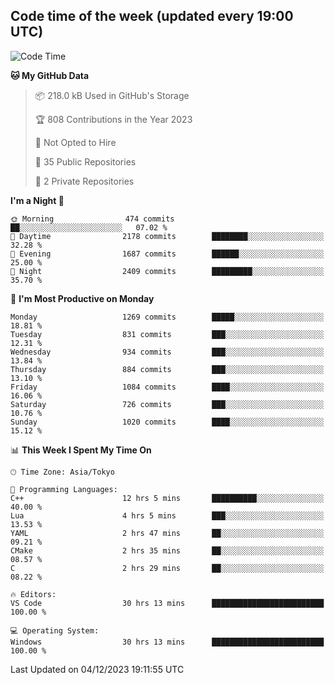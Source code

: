 ## Code time of the week (updated every 19:00 UTC)

<!--START_SECTION:waka-->
![Code Time](http://img.shields.io/badge/Code%20Time-2%2C387%20hrs%2015%20mins-blue)

**🐱 My GitHub Data** 

> 📦 218.0 kB Used in GitHub's Storage 
 > 
> 🏆 808 Contributions in the Year 2023
 > 
> 🚫 Not Opted to Hire
 > 
> 📜 35 Public Repositories 
 > 
> 🔑 2 Private Repositories 
 > 
**I'm a Night 🦉** 

```text
🌞 Morning                474 commits         ██░░░░░░░░░░░░░░░░░░░░░░░   07.02 % 
🌆 Daytime                2178 commits        ████████░░░░░░░░░░░░░░░░░   32.28 % 
🌃 Evening                1687 commits        ██████░░░░░░░░░░░░░░░░░░░   25.00 % 
🌙 Night                  2409 commits        █████████░░░░░░░░░░░░░░░░   35.70 % 
```
📅 **I'm Most Productive on Monday** 

```text
Monday                   1269 commits        █████░░░░░░░░░░░░░░░░░░░░   18.81 % 
Tuesday                  831 commits         ███░░░░░░░░░░░░░░░░░░░░░░   12.31 % 
Wednesday                934 commits         ███░░░░░░░░░░░░░░░░░░░░░░   13.84 % 
Thursday                 884 commits         ███░░░░░░░░░░░░░░░░░░░░░░   13.10 % 
Friday                   1084 commits        ████░░░░░░░░░░░░░░░░░░░░░   16.06 % 
Saturday                 726 commits         ███░░░░░░░░░░░░░░░░░░░░░░   10.76 % 
Sunday                   1020 commits        ████░░░░░░░░░░░░░░░░░░░░░   15.12 % 
```


📊 **This Week I Spent My Time On** 

```text
🕑︎ Time Zone: Asia/Tokyo

💬 Programming Languages: 
C++                      12 hrs 5 mins       ██████████░░░░░░░░░░░░░░░   40.00 % 
Lua                      4 hrs 5 mins        ███░░░░░░░░░░░░░░░░░░░░░░   13.53 % 
YAML                     2 hrs 47 mins       ██░░░░░░░░░░░░░░░░░░░░░░░   09.21 % 
CMake                    2 hrs 35 mins       ██░░░░░░░░░░░░░░░░░░░░░░░   08.57 % 
C                        2 hrs 29 mins       ██░░░░░░░░░░░░░░░░░░░░░░░   08.22 % 

🔥 Editors: 
VS Code                  30 hrs 13 mins      █████████████████████████   100.00 % 

💻 Operating System: 
Windows                  30 hrs 13 mins      █████████████████████████   100.00 % 
```


 Last Updated on 04/12/2023 19:11:55 UTC
<!--END_SECTION:waka-->